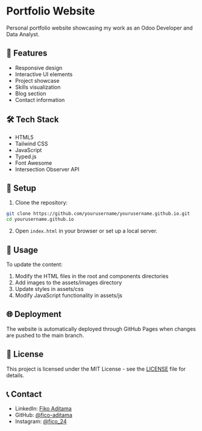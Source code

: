 # Portfolio Website

Personal portfolio website showcasing my work as an Odoo Developer and Data Analyst.

## 🚀 Features

- Responsive design
- Interactive UI elements
- Project showcase
- Skills visualization
- Blog section
- Contact information

## 🛠️ Tech Stack

- HTML5
- Tailwind CSS
- JavaScript
- Typed.js
- Font Awesome
- Intersection Observer API

## 🔧 Setup

1. Clone the repository:
```bash
git clone https://github.com/yourusername/yourusername.github.io.git
cd yourusername.github.io
```

2. Open `index.html` in your browser or set up a local server.

## 📝 Usage

To update the content:
1. Modify the HTML files in the root and components directories
2. Add images to the assets/images directory
3. Update styles in assets/css
4. Modify JavaScript functionality in assets/js

## 🌐 Deployment

The website is automatically deployed through GitHub Pages when changes are pushed to the main branch.

## 📄 License

This project is licensed under the MIT License - see the [LICENSE](LICENSE) file for details.

## 📞 Contact

- LinkedIn: [Fiko Aditama](https://linkedin.com/in/fiko-aditama)
- GitHub: [@fico-aditama](https://github.com/fico-aditama)
- Instagram: [@fico_24](https://instagram.com/fico_24)